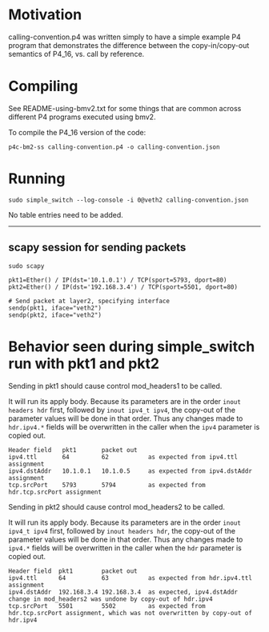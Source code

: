 # Motivation

calling-convention.p4 was written simply to have a simple example P4
program that demonstrates the difference between the copy-in/copy-out
semantics of P4_16, vs. call by reference.


# Compiling

See README-using-bmv2.txt for some things that are common across
different P4 programs executed using bmv2.

To compile the P4_16 version of the code:

    p4c-bm2-ss calling-convention.p4 -o calling-convention.json


# Running

    sudo simple_switch --log-console -i 0@veth2 calling-convention.json

No table entries need to be added.

----------------------------------------------------------------------
scapy session for sending packets
----------------------------------------------------------------------

    sudo scapy

    pkt1=Ether() / IP(dst='10.1.0.1') / TCP(sport=5793, dport=80)
    pkt2=Ether() / IP(dst='192.168.3.4') / TCP(sport=5501, dport=80)

    # Send packet at layer2, specifying interface
    sendp(pkt1, iface="veth2")
    sendp(pkt2, iface="veth2")


# Behavior seen during simple_switch run with pkt1 and pkt2

Sending in pkt1 should cause control mod_headers1 to be called.

It will run its apply body.  Because its parameters are in the order
`inout headers hdr` first, followed by `inout ipv4_t ipv4`, the
copy-out of the parameter values will be done in that order.  Thus any
changes made to `hdr.ipv4.*` fields will be overwritten in the caller
when the `ipv4` parameter is copied out.

    Header field   pkt1       packet out
    ipv4.ttl       64         62           as expected from ipv4.ttl assignment
    ipv4.dstAddr   10.1.0.1   10.1.0.5     as expected from ipv4.dstAddr assignment
    tcp.srcPort    5793       5794         as expected from hdr.tcp.srcPort assignment


Sending in pkt2 should cause control mod_headers2 to be called.

It will run its apply body.  Because its parameters are in the order
`inout ipv4_t ipv4` first, followed by `inout headers hdr`, the
copy-out of the parameter values will be done in that order.  Thus any
changes made to `ipv4.*` fields will be overwritten in the caller when
the `hdr` parameter is copied out.

    Header field  pkt1        packet out
    ipv4.ttl      64          63           as expected from hdr.ipv4.ttl assignment
    ipv4.dstAddr  192.168.3.4 192.168.3.4  as expected, ipv4.dstAddr change in mod_headers2 was undone by copy-out of hdr.ipv4
    tcp.srcPort   5501        5502         as expected from hdr.tcp.srcPort assignment, which was not overwritten by copy-out of hdr.ipv4
